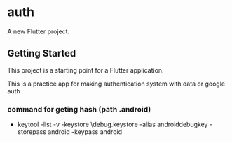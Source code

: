 # auth

A new Flutter project.

## Getting Started

This project is a starting point for a Flutter application.

This is a practice app for making authentication system with data or google auth

### command for geting hash (path .android)
- keytool -list -v -keystore \debug.keystore -alias androiddebugkey -storepass android -keypass android
